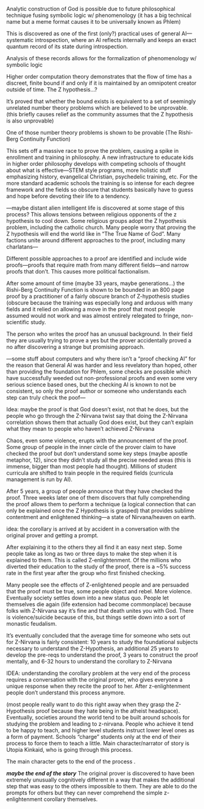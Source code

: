 
Analytic construction of God is possible due to future philosophical technique fusing symbolic logic w/ phenomenology (it has a big technical name but a meme format causes it to be universally known as Phlem) 

This is discovered as one of the first (only?) practical uses of general AI—systematic introspection, where an AI reflects internally and keeps an exact quantum record of its state during introspection.

Analysis of these records allows for the formalization of phenomenology w/ symbolic logic

Higher order computation theory demonstrates that the flow of time has a discreet, finite bound if and only if it is maintained by an omnipotent creator outside of time. The Z hypothesis…? 

It’s proved that whether the bound exists is equivalent to a set of seemingly unrelated number theory problems which are believed to be unprovable. (this briefly causes relief as the community assumes that the Z hypothesis is also unprovable) 

One of those number theory problems is shown to be provable (The Rishi-Berg Continuity Function)   

This sets off a massive race to prove the problem, causing a spike in enrollment and training in philosophy. A new infrastructure to educate kids in higher order philosophy develops with competing schools of thought about what is effective—STEM style programs, more holistic stuff emphasizing history, evangelical Christian, psychedelic training, etc. For the more standard academic schools the training is so intense for each degree framework and the fields so obscure that students basically have to guess and hope before devoting their life to a tendency.

—maybe distant alien intelligent life is discovered at some stage of this process? This allows tensions between religious opponents of the z hypothesis to cool down. Some religious groups adopt the Z hypothesis problem, including the catholic church. Many people worry that proving the Z hypothesis will end the world like in “The True Name of God”. Many factions unite around different approaches to the proof, including many charlatans—

Different possible approaches to a proof are identified and include wide proofs—proofs that require math from many different fields—and narrow proofs that don’t. This causes more political factionalism. 

After some amount of time (maybe 33 years, maybe generations…) the Rishi-Berg Continuity Function is shown to be bounded in an 800 page proof by a practitioner of a fairly obscure branch of Z-hypothesis studies (obscure because the training was especially long and arduous with many fields and it relied on allowing a move in the proof that most people assumed would not work and was almost entirely relegated to fringe, non-scientific study. 

The person who writes the proof has an unusual background. In their field they are usually trying to prove a yes but the prover accidentally proved a no after discovering a strange but promising approach. 

—some stuff about computers and why there isn’t a “proof checking AI” for the reason that General AI was harder and less revelatory than hoped, other than providing the foundation for Phlem, some checks are possible which have successfully weeded out non-professional proofs and even some very serious science based ones, but the checking AI is known to not be consistent, so only the proof author or someone who understands each step can truly check the poof—

Idea: maybe the proof is that God doesn’t exist, not that he does, but the people who go through the Z-Nirvana twist say that doing the Z-Nirvana correlation shows them that actually God does exist, but they can’t explain what they mean to people who haven’t achieved Z-Nirvana

Chaos, even some violence, erupts with the announcement of the proof. Some group of people in the inner circle of the prover claim to have checked the proof but don’t understand some key steps (maybe apostle metaphor, 12), since they didn’t study all the precise needed areas (this is immense, bigger than most people had thought). Millions of student curricula are shifted to train people in the required fields (curricula management is run by AI).

After 5 years, a group of people announce that they have checked the proof. Three weeks later one of them discovers that fully comprehending the proof allows them to perform a technique (a logical connection that can only be explained once the Z Hypothesis is grasped) that provides sublime contentment and enlightened thinking—a state of Nirvana/heaven on earth. 

idea:  the corollary is arrived at by accident in a conversation with the original prover and getting a prompt. 

After explaining it to the others they all find it an easy next step. Some people take as long as two or three days to make the step when it is explained to them. This is called Z-enlightenment. Of the millions who diverted their education to the study of the proof, there is a ~5% success rate in the first year after the group who first finished checking. 

Many people see the effects of Z-enlightened people and are persuaded that the proof must be true, some people object and rebel. More violence. Eventually society settles down into a new status quo. People let themselves die again (life extension had become commonplace) because folks with Z-Nirvana say it’s fine and that death unites you with God. There is violence/suicide because of this, but things settle down into a sort of monastic feudalism.

It’s eventually concluded that the average time for someone who sets out for Z-Nirvana is fairly consistent: 10 years to study the foundational subjects necessary to understand the Z-Hypothesis, an additional 25 years to develop the pre-reqs to understand the proof, 3 years to construct the proof mentally, and 6-32 hours to understand the corollary to Z-Nirvana

IDEA: understanding the corollary problem at the very end of the process requires a conversation with the original prover, who gives everyone a unique response when they recite the proof to her. After z-enlightenment people don’t understand this process anymore.

 (most people really want to do this right away when they grasp the Z-Hypothesis proof because they hate being in the atheist headspace). Eventually, societies around the world tend to be built around schools for studying the problem and leading to z-nirvana. People who achieve it tend to be happy to teach, and higher level students instruct lower level ones as a form of payment. Schools “charge” students only at the end of their process to force them to teach a little. Main character/narrator of story is Utopia Kinkaid, who is going through this process. 

The main character gets to the end of the process .

***maybe the end of the story*** The original prover is discovered to have been extremely unusually cognitively different in a way that makes the additional step that was easy to the others impossible to them. They are able to do the prompts for others but they can never comprehend the simple z-enlightenment corollary themselves.